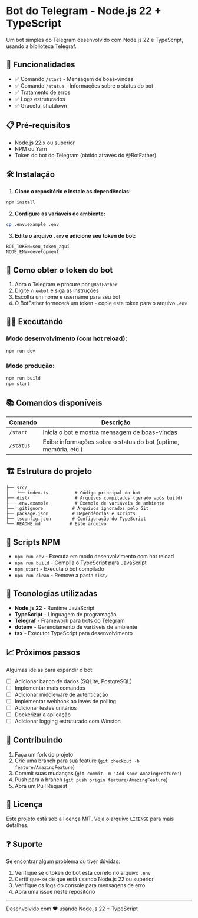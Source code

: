 # Bot do Telegram - Node.js 22 + TypeScript

Um bot simples do Telegram desenvolvido com Node.js 22 e TypeScript, usando a biblioteca Telegraf.

## 🚀 Funcionalidades

- ✅ Comando `/start` - Mensagem de boas-vindas
- ✅ Comando `/status` - Informações sobre o status do bot
- ✅ Tratamento de erros
- ✅ Logs estruturados
- ✅ Graceful shutdown

## 📋 Pré-requisitos

- Node.js 22.x ou superior
- NPM ou Yarn
- Token do bot do Telegram (obtido através do @BotFather)

## 🛠️ Instalação

1. **Clone o repositório e instale as dependências:**

```bash
npm install
```

2. **Configure as variáveis de ambiente:**

```bash
cp .env.example .env
```

3. **Edite o arquivo `.env` e adicione seu token do bot:**

```env
BOT_TOKEN=seu_token_aqui
NODE_ENV=development
```

## 📱 Como obter o token do bot

1. Abra o Telegram e procure por `@BotFather`
2. Digite `/newbot` e siga as instruções
3. Escolha um nome e username para seu bot
4. O BotFather fornecerá um token - copie este token para o arquivo `.env`

## 🏃‍♂️ Executando

### Modo desenvolvimento (com hot reload):

```bash
npm run dev
```

### Modo produção:

```bash
npm run build
npm start
```

## 📚 Comandos disponíveis

| Comando   | Descrição                                                       |
| --------- | --------------------------------------------------------------- |
| `/start`  | Inicia o bot e mostra mensagem de boas-vindas                   |
| `/status` | Exibe informações sobre o status do bot (uptime, memória, etc.) |

## 🏗️ Estrutura do projeto

```
├── src/
│   └── index.ts          # Código principal do bot
├── dist/                 # Arquivos compilados (gerado após build)
├── .env.example          # Exemplo de variáveis de ambiente
├── .gitignore           # Arquivos ignorados pelo Git
├── package.json         # Dependências e scripts
├── tsconfig.json        # Configuração do TypeScript
└── README.md           # Este arquivo
```

## 📝 Scripts NPM

- `npm run dev` - Executa em modo desenvolvimento com hot reload
- `npm run build` - Compila o TypeScript para JavaScript
- `npm start` - Executa o bot compilado
- `npm run clean` - Remove a pasta `dist/`

## 🔧 Tecnologias utilizadas

- **Node.js 22** - Runtime JavaScript
- **TypeScript** - Linguagem de programação
- **Telegraf** - Framework para bots do Telegram
- **dotenv** - Gerenciamento de variáveis de ambiente
- **tsx** - Executor TypeScript para desenvolvimento

## 📈 Próximos passos

Algumas ideias para expandir o bot:

- [ ] Adicionar banco de dados (SQLite, PostgreSQL)
- [ ] Implementar mais comandos
- [ ] Adicionar middleware de autenticação
- [ ] Implementar webhook ao invés de polling
- [ ] Adicionar testes unitários
- [ ] Dockerizar a aplicação
- [ ] Adicionar logging estruturado com Winston

## 🤝 Contribuindo

1. Faça um fork do projeto
2. Crie uma branch para sua feature (`git checkout -b feature/AmazingFeature`)
3. Commit suas mudanças (`git commit -m 'Add some AmazingFeature'`)
4. Push para a branch (`git push origin feature/AmazingFeature`)
5. Abra um Pull Request

## 📄 Licença

Este projeto está sob a licença MIT. Veja o arquivo `LICENSE` para mais detalhes.

## ❓ Suporte

Se encontrar algum problema ou tiver dúvidas:

1. Verifique se o token do bot está correto no arquivo `.env`
2. Certifique-se de que está usando Node.js 22 ou superior
3. Verifique os logs do console para mensagens de erro
4. Abra uma issue neste repositório

---

Desenvolvido com ❤️ usando Node.js 22 + TypeScript
